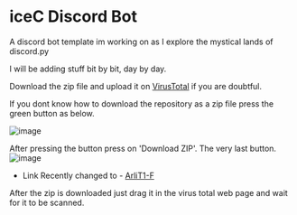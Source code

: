 # iceC Discord Bot
A discord bot template im working on as I explore the mystical lands of discord.py

I will be adding stuff bit by bit, day by day. 



Download the zip file and upload it on [VirusTotal](https://www.virustotal.com) if you are doubtful.


If you dont know how to download the repository as a zip file press the green button as below.

![image](https://user-images.githubusercontent.com/35976946/218763761-e3baa46c-d23b-4b4a-8bdb-d971bfababa0.png)

After pressing the button press on 'Download ZIP'. The very last button.
![image](https://user-images.githubusercontent.com/35976946/218764456-f9b62665-01c4-4007-8608-0d13a2816f61.png)
- Link Recently changed to - [ArliT1-F](https://github.com/ArliT1-F/)

After the zip is downloaded just drag it in the virus total web page and wait for it to be scanned.
